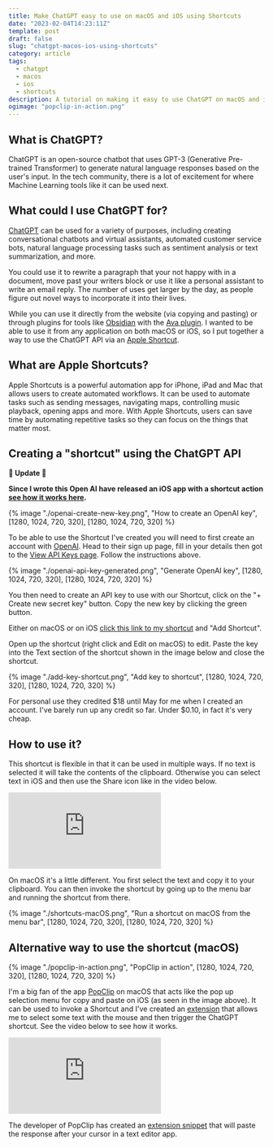 ```yaml
---
title: Make ChatGPT easy to use on macOS and iOS using Shortcuts
date: "2023-02-04T14:23:11Z"
template: post
draft: false
slug: "chatgpt-macos-ios-using-shortcuts"
category: article
tags:
  - chatgpt
  - macos
  - ios
  - shortcuts
description: A tutorial on making it easy to use ChatGPT on macOS and iOS using shortcuts.
ogimage: "popclip-in-action.png"
---
```


## What is ChatGPT?

ChatGPT is an open-source chatbot that uses GPT-3 (Generative Pre-trained Transformer) to generate natural language responses based on the user's input. In the tech community, there is a lot of excitement for where Machine Learning tools like it can be used next.

## What could I use ChatGPT for?

[ChatGPT](https://chat.openai.com/chat) can be used for a variety of purposes, including creating conversational chatbots and virtual assistants, automated customer service bots, natural language processing tasks such as sentiment analysis or text summarization, and more.

You could use it to rewrite a paragraph that your not happy with in a document, move past your writers block or use it like a personal assistant to write an email reply. The number of uses get larger by the day, as people figure out novel ways to incorporate it into their lives.

While you can use it directly from the website (via copying and pasting) or through plugins for tools like [Obsidian](http://obsidian.md) with the [Ava plugin](obsidian://show-plugin?id=ava). I wanted to be able to use it from any application on both macOS or iOS, so I put together a way to use the ChatGPT API via an [Apple Shortcut](https://support.apple.com/en-nz/guide/shortcuts/welcome/ios).

## What are Apple Shortcuts?

Apple Shortcuts is a powerful automation app for iPhone, iPad and Mac that allows users to create automated workflows. It can be used to automate tasks such as sending messages, navigating maps, controlling music playback, opening apps and more. With Apple Shortcuts, users can save time by automating repetitive tasks so they can focus on the things that matter most.

## Creating a "shortcut" using the ChatGPT API

**🚨 Update 🚨**

**Since I wrote this Open AI have released an iOS app with a shortcut action [see how it works here](https://andrewford.co.nz/articles/chatgpt-shortcut-on-ios).**

{% image "./openai-create-new-key.png", "How to create an OpenAI key", [1280, 1024, 720, 320], [1280, 1024, 720, 320] %}

To be able to use the Shortcut I've created you will need to first create an account with [OpenAI](https://beta.openai.com/signup). Head to their sign up page, fill in your details then got to the [View API Keys page](https://platform.openai.com/account/api-keys). Follow the instructions above.

{% image "./openai-api-key-generated.png", "Generate OpenAI key", [1280, 1024, 720, 320], [1280, 1024, 720, 320] %}

You then need to create an API key to use with our Shortcut, click on the "+ Create new secret key" button. Copy the new key by clicking the green button.

Either on macOS or on iOS [click this link to my shortcut](https://www.icloud.com/shortcuts/376d66df029f4a74b2e2098fd0253cd1) and "Add Shortcut".

Open up the shortcut (right click and Edit on macOS) to edit. Paste the key into the Text section of the shortcut shown in the image below and close the shortcut.

{% image "./add-key-shortcut.png", "Add key to shortcut", [1280, 1024, 720, 320], [1280, 1024, 720, 320] %}

For personal use they credited $18 until May for me when I created an account. I've barely run up any credit so far. Under $0.10, in fact it's very cheap.

## How to use it?

This shortcut is flexible in that it can be used in multiple ways. If no text is selected it will take the contents of the clipboard. Otherwise you can select text in iOS and then use the Share icon like in the video below.

<iframe class="video" loading="lazy" src="https://www.youtube.com/embed/LdzR17IGpQw" title="YouTube video player" frameborder="0" allow="accelerometer; autoplay; clipboard-write; encrypted-media; gyroscope; picture-in-picture; web-share" allowfullscreen></iframe>

On macOS it's a little different. You first select the text and copy it to your clipboard. You can then invoke the shortcut by going up to the menu bar and running the shortcut from there.

{% image "./shortcuts-macOS.png", "Run a shortcut on macOS from the menu bar", [1280, 1024, 720, 320], [1280, 1024, 720, 320] %}

## Alternative way to use the shortcut (macOS)

{% image "./popclip-in-action.png", "PopClip in action", [1280, 1024, 720, 320], [1280, 1024, 720, 320] %}

I'm a big fan of the app [PopClip](https://pilotmoon.com/popclip/) on macOS that acts like the pop up selection menu for copy and paste on iOS (as seen in the image above). It can be used to invoke a Shortcut and I've created an [extension](https://andrewford.co.nz/assets/ChatGPTpopclipext.zip) that allows me to select some text with the mouse and then trigger the ChatGPT shortcut. See the video below to see how it works.

<iframe class="video" loading="lazy" src="https://www.youtube.com/embed/xqFsMzWzi5U" title="YouTube video player" frameborder="0" allow="accelerometer; autoplay; clipboard-write; encrypted-media; gyroscope; picture-in-picture; web-share" allowfullscreen></iframe>

The developer of PopClip has created an [extension snippet](https://forum.popclip.app/t/a-popclip-extension-for-chatgpt/1283) that will paste the response after your cursor in a text editor app.
